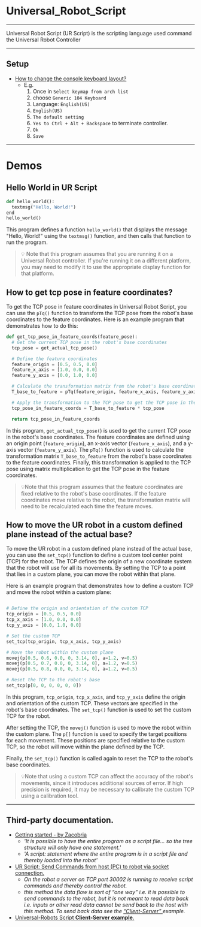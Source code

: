 # Universal_Robot_Script

---

Universal Robot Script (UR Script) is the scripting language used command the Universal Robot Controller

---

## Setup

- [How to change the console keyboard layout?](https://www.universal-robots.com/articles/ur/application-installation/changing-the-console-keyboard-layout/)
  - E.g.
    1. Once in `Select keymap from arch list`
    2. choose `Generic 104 Keyboard`
    3. Language: `English(US)`
    4. `English(US)`
    5. `The default setting`
    6. `Yes to Ctrl + Alt + Backspace` to terminate controller.
    7. `Ok`
    8. `Save`

---

# Demos

## Hello World in UR Script

```python
def hello_world():
  textmsg("Hello, World!")
end
hello_world()
```

This program defines a function `hello_world()` that displays the message "Hello, World!" using the `textmsg()` function, and then calls that function to run the program.

> 💡 Note that this program assumes that you are running it on a Universal Robot controller. If you're running it on a different platform, you may need to modify it to use the appropriate display function for that platform.

## How to get tcp pose in feature coordinates?

To get the TCP pose in feature coordinates in Universal Robot Script, you can use the `pTq()` function to transform the TCP pose from the robot's base coordinates to the feature coordinates. Here is an example program that demonstrates how to do this:

```python
def get_tcp_pose_in_feature_coords(feature_pose):
  # Get the current TCP pose in the robot's base coordinates
  tcp_pose = get_actual_tcp_pose()

  # Define the feature coordinates
  feature_origin = [0.5, 0.5, 0.0]
  feature_x_axis = [1.0, 0.0, 0.0]
  feature_y_axis = [0.0, 1.0, 0.0]

  # Calculate the transformation matrix from the robot's base coordinates to the feature coordinates
  T_base_to_feature = pTq(feature_origin, feature_x_axis, feature_y_axis, [0,0,0], [0,0,0])

  # Apply the transformation to the TCP pose to get the TCP pose in the feature coordinates
  tcp_pose_in_feature_coords = T_base_to_feature * tcp_pose

  return tcp_pose_in_feature_coords
```

In this program, `get_actual_tcp_pose(`) is used to get the current TCP pose in the robot's base coordinates. The feature coordinates are defined using an origin point (`feature_origin`), an x-axis vector (`feature_x_axis`), and a y-axis vector (`feature_y_axis`). The `pTq()` function is used to calculate the transformation matrix `T_base_to_feature` from the robot's base coordinates to the feature coordinates. Finally, this transformation is applied to the TCP pose using matrix multiplication to get the TCP pose in the feature coordinates.

> 💡Note that this program assumes that the feature coordinates are fixed relative to the robot's base coordinates. If the feature coordinates move relative to the robot, the transformation matrix will need to be recalculated each time the feature moves.

## How to move the UR robot in a custom defined plane instead of the actual base?

To move the UR robot in a custom defined plane instead of the actual base, you can use the `set_tcp()` function to define a custom tool center point (TCP) for the robot. The TCP defines the origin of a new coordinate system that the robot will use for all its movements. By setting the TCP to a point that lies in a custom plane, you can move the robot within that plane.

Here is an example program that demonstrates how to define a custom TCP and move the robot within a custom plane:

```python

# Define the origin and orientation of the custom TCP
tcp_origin = [0.5, 0.5, 0.0]
tcp_x_axis = [1.0, 0.0, 0.0]
tcp_y_axis = [0.0, 1.0, 0.0]

# Set the custom TCP
set_tcp(tcp_origin, tcp_x_axis, tcp_y_axis)

# Move the robot within the custom plane
movej(p[0.5, 0.6, 0.0, 0, 3.14, 0], a=1.2, v=0.5)
movej(p[0.5, 0.7, 0.0, 0, 3.14, 0], a=1.2, v=0.5)
movej(p[0.5, 0.8, 0.0, 0, 3.14, 0], a=1.2, v=0.5)

# Reset the TCP to the robot's base
set_tcp(p[0, 0, 0, 0, 0, 0])

```

In this program, `tcp_origin`, `tcp_x_axis`, and `tcp_y_axis` define the origin and orientation of the custom TCP. These vectors are specified in the robot's base coordinates. The `set_tcp()` function is used to set the custom TCP for the robot.

After setting the TCP, the `movej()` function is used to move the robot within the custom plane. The `p[]` function is used to specify the target positions for each movement. These positions are specified relative to the custom TCP, so the robot will move within the plane defined by the TCP.

Finally, the `set_tcp()` function is called again to reset the TCP to the robot's base coordinates.

> 💡Note that using a custom TCP can affect the accuracy of the robot's movements, since it introduces additional sources of error. If high precision is required, it may be necessary to calibrate the custom TCP using a calibration tool.

---

## Third-party documentation.

- [Getting started - by Zacobria](https://www.zacobria.com/universal-robots-knowledge-base-tech-support-forum-hints-tips-cb2-cb3/index.php/ur-script-script-programming-from-the-teaching-pendant/)
  - _'It is possible to have the entire program as a script file... so the tree structure will only have one statement.'_
  - _'A script: statement where the entire program is in a script file and thereby loaded into the robot'_
- [UR Script: Send Commands from host (PC) to robot via socket connection.
  ](https://www.zacobria.com/universal-robots-knowledge-base-tech-support-forum-hints-tips-cb2-cb3/index.php/ur-script-send-commands-from-host-pc-to-robot-via-socket-connection/)
  - _On the robot a server on TCP port 30002 is running to receive script commands and thereby control the robot._
  - _this method the data flow is sort of “one way” i.e. it is possible to send commands to the robot, but it is not meant to read data back i.e. inputs or other read data cannot be send back to the host with this method. To send back data see the <a href="#client_server">“Client-Server” </a>example._
- <a id="client_server">[Universal-Robots Script **Client-Server example**.
  ](https://www.zacobria.com/universal-robots-knowledge-base-tech-support-forum-hints-tips-cb2-cb3/index.php/universal-robots-script-client-server-example/)</a>
